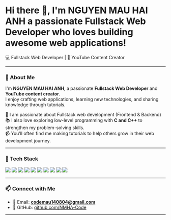 
<h1 align="left">Hi there 👋, I'm NGUYEN MAU HAI ANH a passionate Fullstack Web Developer who loves building awesome web applications!</h1>

💻 Fullstack Web Developer | 🎥 YouTube Content Creator 

---

### 🚀 About Me

I'm **NGUYEN MAU HAI ANH**, a passionate **Fullstack Web Developer** and **YouTube content creator**.  
I enjoy crafting web applications, learning new technologies, and sharing knowledge through tutorials.

🔧 I am passionate about Fullstack web development (Frontend & Backend)  
📚 I also love exploring low-level programming with **C and C++** to strengthen my problem-solving skills.  
📹 You’ll often find me making tutorials to help others grow in their web development journey.

---

### 🧠 Tech Stack

<img src="https://img.shields.io/badge/HTML5-E34F26?style=for-the-badge&logo=html5&logoColor=white"/> <img src="https://img.shields.io/badge/CSS3-1572B6?style=for-the-badge&logo=css3&logoColor=white"/> <img src="https://img.shields.io/badge/JavaScript-F7DF1E?style=for-the-badge&logo=javascript&logoColor=black"/> <img src="https://img.shields.io/badge/Bootstrap-563D7C?style=for-the-badge&logo=bootstrap&logoColor=white"/> <img src="https://img.shields.io/badge/TypeScript-007ACC?style=for-the-badge&logo=typescript&logoColor=white"/> <img src="https://img.shields.io/badge/React-20232A?style=for-the-badge&logo=react&logoColor=61DAFB"/> <img src="https://img.shields.io/badge/Next.js-000000?style=for-the-badge&logo=nextdotjs&logoColor=white"/> <img src="https://img.shields.io/badge/Node.js-339933?style=for-the-badge&logo=nodedotjs&logoColor=white"/> <img src="https://img.shields.io/badge/Three.js-000000?style=for-the-badge&logo=three.js&logoColor=white"/> <img src="https://img.shields.io/badge/Vue.js-42b883?style=for-the-badge&logo=vue.js&logoColor=white"/>

---

### 📫 Connect with Me

- 📧 Email: **codemau140804@gmail.com**  
- 🐙 GitHub: [github.com/NMHA-Code](https://github.com/NMHA-Code)

---

<p align="center">
  <img src="https://komarev.com/ghpvc/?username=NMHA-Code&style=flat-square&color=blue" alt=""/>
</p>
